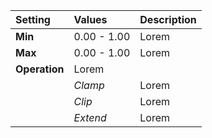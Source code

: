 | Setting       | Values      | Description |
| :------------ | :---------- | :---------- |
| **Min**       | 0.00 - 1.00 | Lorem |
| **Max**       | 0.00 - 1.00 | Lorem |
| **Operation** | Lorem |
|               | *Clamp*     | Lorem |
|               | *Clip*      | Lorem |
|               | *Extend*    | Lorem |
